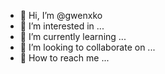 - 👋 Hi, I’m @gwenxko
- 👀 I’m interested in ...
- 🌱 I’m currently learning ...
- 🌷 I’m looking to collaborate on ...
- 💌 How to reach me ...

<!---
gwenxko/gwenxko is a ✨ special ✨ repository because its `README.md` (this file) appears on your GitHub profile.
You can click the Preview link to take a look at your changes.
--->
